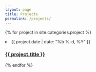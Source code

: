```yaml
---
layout: page
title: Projects
permalink: /projects/
---
```


<!-- **Photos and links coming soon, for now check out my github page for the following projects**

## Web Development
PhotoQ Website
Reaction Test

## Artificial Intellgence
StarcraftII AI Bot

## Game Development
Fruit Turtle <br>
Pyramid Escape <br>
WalkMan <br>

Checkout [my github](https://github.com/thomastran8) for more projects -->

{% for project in site.categories.project %}
<li>
		<time>{{ project.date | date: "%b %-d, %Y" }}</time>
		<h3><a href="{{ project.url | prepend: site.baseurl }}">{{ project.title }}</a></h3>
</li>
{% endfor %}